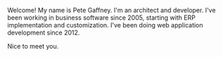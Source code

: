 Welcome!
My name is Pete Gaffney.  I'm an architect and developer.  I've been working in business software since 2005, starting with ERP implementation and customization.  I've been doing web application development since 2012.

Nice to meet you.
